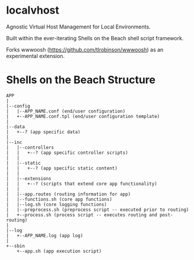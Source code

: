 localvhost
===========

Agnostic Virtual Host Management for Local Environments.

Built within the ever-iterating Shells on the Beach shell script framework.

Forks wwwoosh (https://github.com/tlrobinson/wwwoosh) as an experimental extension.

Shells on the Beach Structure
===

```
APP  
|  
|--config  
|   |--APP_NAME.conf (end/user configuration)  
|	+--APP_NAME.conf.tpl (end/user configuration template)  
|  
|--data  
|	+--? (app specific data)  
|  
|--inc  
|	|--controllers  
|	|	+--? (app specific controller scripts)  
|	|  
|	|--static  
|	|	+--? (app specific static content)  
|	|  
|	|--extensions  
|	|	+--? (scripts that extend core app functionality)  
|	|  
|	|--app.routes (routing information for app)  
|	|--functions.sh (core app functions)  
|	|--log.sh (core logging functions)  
|	|--preprocess.sh (preprocess script -- executed prior to routing)  
|	+--process.sh (process script -- executes routing and post-routing)  
|  
|--log  
|	+--APP_NAME.log (app log)  
|  
+--sbin  
	+--app.sh (app execution script)  
```
